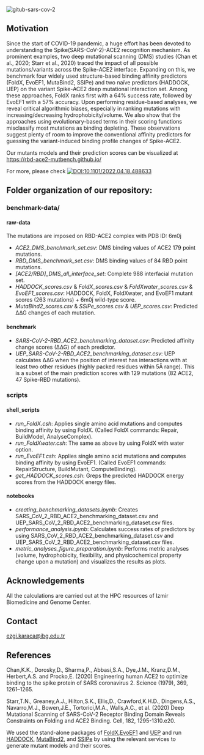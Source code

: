 ![gitub-sars-cov-2](https://user-images.githubusercontent.com/64282221/163183191-17baa15b-f599-4857-abcb-2bd009dadcf5.png)

## Motivation

Since the start of COVID-19 pandemic, a huge effort has been devoted to understanding the Spike(SARS-CoV-2)-ACE2 recognition mechanism. As prominent examples, two deep mutational scanning (DMS) studies (Chan et al., 2020; Starr et al., 2020) traced the impact of all possible mutations/variants across the Spike-ACE2 interface. Expanding on this, we benchmark four widely used structure-based binding affinity predictors (FoldX, EvoEF1, MutaBind2, SSIPe) and two naïve predictors (HADDOCK, UEP) on the variant Spike-ACE2 deep mutational interaction set. Among these approaches, FoldX ranks first with a 64% success rate, followed by EvoEF1 with a 57% accuracy. Upon performing residue-based analyses, we reveal critical algorithmic biases, especially in ranking mutations with increasing/decreasing hydrophobicity/volume. We also show that the approaches using evolutionary-based terms in their scoring functions misclassify most mutations as binding depleting. These observations suggest plenty of room to improve the conventional affinity predictors for guessing the variant-induced binding profile changes of Spike-ACE2. 

Our mutants models and their prediction scores can be visualized at https://rbd-ace2-mutbench.github.io/

For more, please check [![DOI:10.1101/2022.04.18.488633](https://img.shields.io/badge/DOI-10.1101/2022.04.18.488633-B31B1B.svg)](https://doi.org/10.1101/2022.04.18.488633) 

## Folder organization of our repository:

### benchmark-data/

#### raw-data
The mutations are imposed on RBD-ACE2 complex with PDB ID: 6m0j
  - *ACE2_DMS_benchmark_set.csv*: DMS binding values of ACE2 179 point mutations.
  - *RBD_DMS_benchmark_set.csv*: DMS binding values of 84 RBD point mutations.
  - *[ACE2/RBD]_DMS_all_interface_set*: Complete 988 interfacial mutation set.
  - *HADDOCK_scores.csv* & *FoldX_scores.csv* & *FoldXwater_scores.csv* & *EvoEF1_scores.csv*: HADDOCK, FoldX, FoldXwater, and EvoEF1 mutant scores (263 mutations) + 6m0j wild-type score.
  - *MutaBind2_scores.csv* & *SSIPe_scores.csv* & *UEP_scores.csv*: Predicted ∆∆G changes of each mutation.
  
#### benchmark

  - *SARS-CoV-2-RBD_ACE2_benchmarking_dataset.csv*: Predicted affinity change scores (∆∆G) of each predictor. 
  - *UEP_SARS-CoV-2-RBD_ACE2_benchmarking_dataset.csv*: UEP calculates ∆∆G when the position of interest has interactions with at least two other residues (highly packed residues within 5Å range). This is a subset of the main prediction scores with 129 mutations (82 ACE2, 47 Spike-RBD mutations).

### scripts

#### shell_scripts

- *run_FoldX.csh*: Applies single amino acid mutations and computes binding affinity by using FoldX. (Called FoldX commands: Repair, BuildModel, AnalyseComplex).
- *run_FoldXwater.csh*: The same as above by using FoldX with water option. 
- *run_EvoEF1.csh*: Applies single amino acid mutations and computes binding affinity by using EvoEF1. (Called EvoEF1 commands: RepairStructure, BuildMutant, ComputeBinding).
- *get_HADDOCK_scores.csh*: Greps the predicted HADDOCK energy scores from the HADDOCK energy files.

#### notebooks
  
  - *creating_benchmarking_datasets.ipynb*: Creates SARS_CoV_2_RBD_ACE2_benchmarking_dataset.csv and UEP_SARS_CoV_2_RBD_ACE2_benchmarking_dataset.csv files. 
  - *performance_analysis.ipynb*: Calculates success rates of predictors by using SARS_CoV_2_RBD_ACE2_benchmarking_dataset.csv and UEP_SARS_CoV_2_RBD_ACE2_benchmarking_dataset.csv files.
  - *metric_analyses_figure_preparation.ipynb*: Performs metric analyses (volume, hydrophobicity, flexibility, and physicochemical property change upon a mutation) and visualizes the results as plots.


## Acknowledgements
All the calculations are carried out at the HPC resources of Izmir Biomedicine and Genome Center. 

## Contact
ezgi.karaca@ibg.edu.tr
  
## References
Chan,K.K., Dorosky,D., Sharma,P., Abbasi,S.A., Dye,J.M., Kranz,D.M., Herbert,A.S. and Procko,E. (2020) Engineering human ACE2 to optimize binding to the spike protein of SARS coronavirus 2. Science (1979), 369, 1261–1265.

Starr,T.N., Greaney,A.J., Hilton,S.K., Ellis,D., Crawford,K.H.D., Dingens,A.S., Navarro,M.J., Bowen,J.E., Tortorici,M.A., Walls,A.C., et al. (2020) Deep Mutational Scanning of SARS-CoV-2 Receptor Binding Domain Reveals Constraints on Folding and ACE2 Binding. Cell, 182, 1295-1310.e20.

We used the stand-alone packages of [FoldX](http://foldxsuite.crg.eu/products#foldx),[EvoEF1](https://github.com/tommyhuangthu/EvoEF) and [UEP](https://github.com/pepamengual/UEP) and run [HADDOCK](https://alcazar.science.uu.nl/services/HADDOCK2.2/), [MutaBind2](https://lilab.jysw.suda.edu.cn/research/mutabind2/), and [SSIPe](https://zhanggroup.org/SSIPe/) by using the relevant services to generate mutant models and their scores.  



